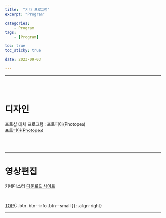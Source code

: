 ```yaml
---
title:  "기타 프로그램"
excerpt: "Program"

categories:
    - Program
tags:
    - [Program]

toc: true
toc_sticky: true

date: 2023-09-03

---
```

- - -
<br><br>

# 디자인
 
포토샵 대체 프로그램 : 포토피아(Photopea)  
[포토피아(Photopea)](https://www.photopea.com/)

<br><br>
- - -

# 영상편집

키네마스터
[다운로드 사이트](https://ko.wizcase.com/download/kinemaster-for-pc/)

<br>

[TOP](#){: .btn .btn--info .btn--small }{: .align-right}
<br>
- - -
